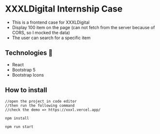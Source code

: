 # XXXLDigital Internship Case
- This is a frontend case for XXXLDigital
- Display 100 item on the page (can not fetch from the server because of CORS, so I mocked the data)
- The user can search for a specific item

## Technologies :rocket:
- React
- Bootstrap 5
- Bootstrap Icons

## How to install

```terminal
//open the project in code editor
//then run the following command
//check the demo => https://xxxl.vercel.app/

npm install

npm run start
```
